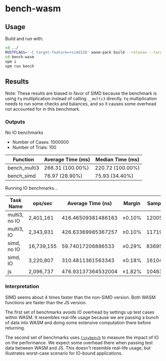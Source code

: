 # bench-wasm

## Usage

Build and run with:

```bash
cd ../
RUSTFLAGS='-C target-feature=+simd128' wasm-pack build --release --target nodejs
cd bench-wasm
npm i
npm run bench
```

## Results

Note: These results are biased in favor of SIMD because the benchmark is using `Fq` multiplication instead of calling
`__multi3` directly. `Fq` multiplication needs to run some checks and balances, and so it causes some overhead not
accounted for in this
benchmark.

### Outputs

No IO benchmarks

- Number of Cases: 1000000
- Number of Trials: 100

| Function     | Average Time (ms) | Median Time (ms) |
|--------------|-------------------|------------------|
| bench_multi3 | 266.31 (100.00%)  | 220.72 (100.00%) |
| bench_simd   | 76.97 (28.90%)    | 75.93 (34.40%)   |

Running IO benchmarks...

| Task Name     | ops/sec    | Average Time (ns)  | Margin | Samples |
|---------------|------------|--------------------|--------|---------|
| multi3, no IO | 2,401,161  | 416.46509381486163 | ±0.10% | 1200581 |
| multi3, IO    | 2,343,931  | 426.63369985367257 | ±0.10% | 1171966 |
| simd, no IO   | 16,739,155 | 59.74017206886533  | ±0.29% | 8369578 |
| simd, IO      | 3,220,807  | 310.4811361563343  | ±0.18% | 1610404 |
| js            | 2,096,737  | 476.93137364532004 | ±1.82% | 1048370 |

### Interpretation

SIMD seems about 4 times faster than the non-SIMD version. Both WASM functions are faster than the JS version.

The first set of benchmarks avoids IO overhead by settings up test cases within WASM. It resembles real-life usage
because we are passing a bunch of data into WASM and doing some extensive computation there before returning.

The second set of benchmarks uses [`tinybench`](https://github.com/tinylibs/tinybench) to measure the impact of IO on
the performance. We expect some overhead there when passing test data between WASM and JS. This doesn't resemble
real-life usage, but illustrates worst-case scenario for IO-bound applications.